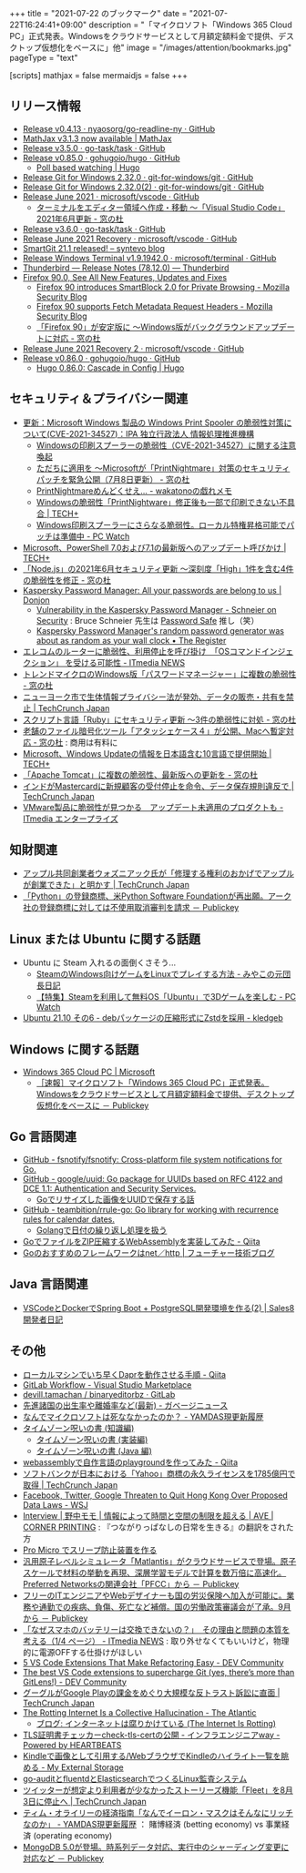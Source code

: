 +++
title = "2021-07-22 のブックマーク"
date =  "2021-07-22T16:24:41+09:00"
description = "「マイクロソフト「Windows 365 Cloud PC」正式発表。Windowsをクラウドサービスとして月額定額料金で提供、デスクトップ仮想化をベースに」他"
image = "/images/attention/bookmarks.jpg"
pageType = "text"

[scripts]
  mathjax = false
  mermaidjs = false
+++

## リリース情報

- [Release v0.4.13 · nyaosorg/go-readline-ny · GitHub](https://github.com/nyaosorg/go-readline-ny/releases/tag/v0.4.13)
- [MathJax v3.1.3 now available | MathJax](https://www.mathjax.org/MathJax-v3-1-3-available/)
- [Release v3.5.0 · go-task/task · GitHub](https://github.com/go-task/task/releases/tag/v3.5.0)
- [Release v0.85.0 · gohugoio/hugo · GitHub](https://github.com/gohugoio/hugo/releases/tag/v0.85.0)
  - [Poll based watching | Hugo](https://gohugo.io/news/0.85.0-relnotes/)
- [Release Git for Windows 2.32.0 · git-for-windows/git · GitHub](https://github.com/git-for-windows/git/releases/tag/v2.32.0.windows.1)
- [Release Git for Windows 2.32.0(2) · git-for-windows/git · GitHub](https://github.com/git-for-windows/git/releases/tag/v2.32.0.windows.2)
- [Release June 2021 · microsoft/vscode · GitHub](https://github.com/microsoft/vscode/releases/tag/1.58.0)
  - [ターミナルをエディター領域へ作成・移動 ～「Visual Studio Code」2021年6月更新 - 窓の杜](https://forest.watch.impress.co.jp/docs/news/1337121.html)
- [Release v3.6.0 · go-task/task · GitHub](https://github.com/go-task/task/releases/tag/v3.6.0)
- [Release June 2021 Recovery · microsoft/vscode · GitHub](https://github.com/microsoft/vscode/releases/tag/1.58.1)
- [SmartGit 21.1 released! – syntevo blog](https://www.syntevo.com/blog/?p=5138)
- [Release Windows Terminal v1.9.1942.0 · microsoft/terminal · GitHub](https://github.com/microsoft/terminal/releases/tag/v1.9.1942.0)
- [Thunderbird — Release Notes (78.12.0) — Thunderbird](https://www.thunderbird.net/en-US/thunderbird/78.12.0/releasenotes/)
- [Firefox  90.0, See All New Features, Updates and Fixes](https://www.mozilla.org/en-US/firefox/90.0/releasenotes/)
  - [Firefox 90 introduces SmartBlock 2.0 for Private Browsing - Mozilla Security Blog](https://blog.mozilla.org/security/2021/07/13/smartblock-v2/)
  - [Firefox 90 supports Fetch Metadata Request Headers - Mozilla Security Blog](https://blog.mozilla.org/security/2021/07/12/firefox-90-supports-fetch-metadata-request-headers/)
  - [「Firefox 90」が安定版に ～Windows版がバックグラウンドアップデートに対応 - 窓の杜](https://forest.watch.impress.co.jp/docs/news/1337957.html)
- [Release June 2021 Recovery 2 · microsoft/vscode · GitHub](https://github.com/microsoft/vscode/releases/tag/1.58.2)
- [Release v0.86.0 · gohugoio/hugo · GitHub](https://github.com/gohugoio/hugo/releases/tag/v0.86.0)
  - [Hugo 0.86.0: Cascade in Config | Hugo](https://gohugo.io/news/0.86.0-relnotes/)

## セキュリティ＆プライバシー関連

- [更新：Microsoft Windows 製品の Windows Print Spooler の脆弱性対策について(CVE-2021-34527)：IPA 独立行政法人 情報処理推進機構](https://www.ipa.go.jp/security/ciadr/vul/20210705-ms.html)
  - [Windowsの印刷スプーラーの脆弱性（CVE-2021-34527）に関する注意喚起](https://www.jpcert.or.jp/at/2021/at210029.html)
  - [ただちに適用を ～Microsoftが「PrintNightmare」対策のセキュリティパッチを緊急公開（7月8日更新） - 窓の杜](https://forest.watch.impress.co.jp/docs/news/1336442.html)
  - [PrintNightmareめんどくせえ… - wakatonoの戯れメモ](https://wakatono.hatenablog.com/entry/2021/07/07/020947)
  - [Windowsの脆弱性「PrintNightware」修正後も一部で印刷できない不具合 | TECH+](https://news.mynavi.jp/article/20210712-1920236/)
  - [Windows印刷スプーラーにさらなる脆弱性。ローカル特権昇格可能でパッチは準備中  - PC Watch](https://pc.watch.impress.co.jp/docs/news/1339055.html)
- [Microsoft、PowerShell 7.0および7.1の最新版へのアップデート呼びかけ | TECH+](https://news.mynavi.jp/article/20210705-1915799/)
- [「Node.js」の2021年6月セキュリティ更新 ～深刻度「High」1件を含む4件の脆弱性を修正 - 窓の杜](https://forest.watch.impress.co.jp/docs/news/1336000.html)
- [Kaspersky Password Manager: All your passwords are belong to us | Donjon](https://donjon.ledger.com/kaspersky-password-manager/)
  - [Vulnerability in the Kaspersky Password Manager - Schneier on Security](https://www.schneier.com/blog/archives/2021/07/vulnerability-in-the-kaspersky-password-manager.html) : Bruce Schneier 先生は [Password Safe](https://www.schneier.com/academic/passsafe/) 推し（笑）
  - [Kaspersky Password Manager's random password generator was about as random as your wall clock • The Register](https://www.theregister.com/2021/07/06/kaspersky_password_manager/)
- [エレコムのルーターに脆弱性、利用停止を呼び掛け　「OSコマンドインジェクション」 を受ける可能性 - ITmedia NEWS](https://www.itmedia.co.jp/news/articles/2107/06/news098.html)
- [トレンドマイクロのWindows版「パスワードマネージャー」に複数の脆弱性 - 窓の杜](https://forest.watch.impress.co.jp/docs/news/1336148.html)
- [ニューヨーク市で生体情報プライバシー法が発効、データの販売・共有を禁止  |  TechCrunch Japan](https://jp.techcrunch.com/2021/07/10/2021-07-09-new-york-city-biometrics-law/)
- [スクリプト言語「Ruby」にセキュリティ更新 ～3件の脆弱性に対処 - 窓の杜](https://forest.watch.impress.co.jp/docs/news/1336857.html)
- [老舗のファイル暗号化ツール「アタッシェケース４」が公開、Macへ暫定対応 - 窓の杜](https://forest.watch.impress.co.jp/docs/news/1336282.html) : 商用は有料に
- [Microsoft、Windows Updateの情報を日本語含む10言語で提供開始 | TECH+](https://news.mynavi.jp/article/20210711-1918829/)
- [「Apache Tomcat」に複数の脆弱性、最新版への更新を - 窓の杜](https://forest.watch.impress.co.jp/docs/news/1338078.html)
- [インドがMastercardに新規顧客の受付停止を命令、データ保存規則違反で  |  TechCrunch Japan](https://jp.techcrunch.com/2021/07/15/2021-07-14-india-bans-mastercard-from-adding-new-customers/)
- [VMware製品に脆弱性が見つかる　アップデート未適用のプロダクトも - ITmedia エンタープライズ](https://www.itmedia.co.jp/enterprise/articles/2107/16/news137.html)

## 知財関連

- [アップル共同創業者ウォズニアック氏が「修理する権利のおかげでアップルが創業できた」と明かす  |  TechCrunch Japan](https://jp.techcrunch.com/2021/07/09/apple-co-founder-wozniak-right-to-repair/)
- [「Python」の登録商標、米Python Software Foundationが再出願。アーク社の登録商標に対しては不使用取消審判を請求 － Publickey](https://www.publickey1.jp/blog/21/pythonpython_software_foundation.html)

## Linux または Ubuntu に関する話題

- Ubuntu に Steam 入れるの面倒くさそう...
  - [SteamのWindows向けゲームをLinuxでプレイする方法 - みやこの元団長日記](https://miyacopl.hatenablog.com/entry/2020/05/04/155428)
  - [【特集】Steamを利用して無料OS「Ubuntu」で3Dゲームを楽しむ  - PC Watch](https://pc.watch.impress.co.jp/docs/topic/feature/590839.html)
- [Ubuntu 21.10 その6 - debパッケージの圧縮形式にZstdを採用 - kledgeb](https://kledgeb.blogspot.com/2021/07/ubuntu-2110-6-debzstd.html)

## Windows に関する話題

- [Windows 365 Cloud PC | Microsoft](https://www.microsoft.com/ja-jp/windows-365)
  - [［速報］マイクロソフト「Windows 365 Cloud PC」正式発表。Windowsをクラウドサービスとして月額定額料金で提供、デスクトップ仮想化をベースに － Publickey](https://www.publickey1.jp/blog/21/windows_365_cloud_pcwindows.html)

## Go 言語関連

- [GitHub - fsnotify/fsnotify: Cross-platform file system notifications for Go.](https://github.com/fsnotify/fsnotify)
- [GitHub - google/uuid: Go package for UUIDs based on RFC 4122 and DCE 1.1: Authentication and Security Services.](https://github.com/google/uuid)
  - [Goでリサイズした画像をUUIDで保存する話](https://zenn.dev/komisan19/articles/fd00c27f77dc2f)
- [GitHub - teambition/rrule-go: Go library for working with recurrence rules for calendar dates.](https://github.com/teambition/rrule-go)
  - [Golangで日付の繰り返し処理を扱う](https://zenn.dev/_kazuya/articles/f6488cdc689aa5)
- [GoでファイルをZIP圧縮するWebAssemblyを実装してみた - Qiita](https://qiita.com/imunew/items/f7442dbbbeb049425e98)
- [Goのおすすめのフレームワークはnet／http | フューチャー技術ブログ](https://future-architect.github.io/articles/20210714a/)

## Java  言語関連

- [VSCodeとDockerでSpring Boot + PostgreSQL開発環境を作る(2) | Sales8開発者日記](https://ameblo.jp/kazusa-g/entry-12536838291.html)

## その他

- [ローカルマシンでいち早くDaprを動作させる手順 - Qiita](https://qiita.com/qt-luigi/items/2e84eca85efa255ddc41)
- [GitLab Workflow - Visual Studio Marketplace](https://marketplace.visualstudio.com/items?itemName=GitLab.gitlab-workflow)
- [devill.tamachan / binaryeditorbz · GitLab](https://gitlab.com/devill.tamachan/binaryeditorbz)
- [先進諸国の出生率や離婚率など(最新) - ガベージニュース](http://www.garbagenews.net/archives/2013779.html)
- [なんでマイクロソフトは死ななかったのか？ - YAMDAS現更新履歴](https://yamdas.hatenablog.com/entry/20210705/why-didnt-microsoft-die)
- [タイムゾーン呪いの書 (知識編)](https://zenn.dev/dmikurube/articles/curse-of-timezones-common-ja)
  - [タイムゾーン呪いの書 (実装編)](https://zenn.dev/dmikurube/articles/curse-of-timezones-impl-ja)
  - [タイムゾーン呪いの書 (Java 編)](https://zenn.dev/dmikurube/articles/curse-of-timezones-java-ja)
- [webassemblyで自作言語のplaygroundを作ってみた - Qiita](https://qiita.com/Syuparn/items/7463fd798dc0ab94f468)
- [ソフトバンクが日本における「Yahoo」商標の永久ライセンスを1785億円で取得  |  TechCrunch Japan](https://jp.techcrunch.com/2021/07/06/2021-07-05-softbank-yahoo-verizon/)
- [Facebook, Twitter, Google Threaten to Quit Hong Kong Over Proposed Data Laws - WSJ](https://www.wsj.com/articles/facebook-twitter-google-warn-planned-hong-kong-tech-law-could-drive-them-out-11625483036)
- [Interview | 野中モモ | 情報によって時間と空間の制限を超える | AVE | CORNER PRINTING](https://ave-cornerprinting.com/momo-nonaka-07052021/) : 『つながりっぱなしの日常を生きる』の翻訳をされた方
- [Pro Micro でスリープ防止装置を作る](https://zenn.dev/kymok/articles/7ccbd30ace1350)
- [汎用原子レベルシミュレータ「Matlantis」がクラウドサービスで登場。原子スケールで材料の挙動を再現、深層学習モデルで計算を数万倍に高速化。Preferred Networksの関連会社「PFCC」から － Publickey](https://www.publickey1.jp/blog/21/matlantispreferred_networkspfcc.html)
- [フリーのITエンジニアやWebデザイナーも国の労災保険へ加入が可能に。業務や通勤での疾病、負傷、死亡など補償。国の労働政策審議会が了承。9月から － Publickey](https://www.publickey1.jp/blog/21/itweb9.html)
- [「なぜスマホのバッテリーは交換できないの？」　その理由と問題の本質を考える（1/4 ページ） - ITmedia NEWS](https://www.itmedia.co.jp/news/articles/2107/08/news041.html) : 取り外せなくてもいいけど，物理的に電源OFFする仕掛けがほしい
- [5 VS Code Extensions That Make Refactoring Easy - DEV Community](https://dev.to/alexomeyer/5-vs-code-extensions-that-make-refactoring-easy-1ccb)
- [The best VS Code extensions to supercharge Git (yes, there’s more than GitLens!) - DEV Community](https://dev.to/jamieswift90/the-best-vs-code-extensions-to-supercharge-git-yes-there-s-more-than-gitlens-4588)
- [グーグルがGoogle Playの課金をめぐり大規模な反トラスト訴訟に直面  |  TechCrunch Japan](https://jp.techcrunch.com/2021/07/09/2021-07-07-google-state-lawsuit-android-attorneys-general/)
- [The Rotting Internet Is a Collective Hallucination - The Atlantic](https://www.theatlantic.com/technology/archive/2021/06/the-internet-is-a-collective-hallucination/619320/)
  - [ブログ: インターネットは腐りかけている (The Internet Is Rotting)](https://okuranagaimo.blogspot.com/2021/07/internet-is-rotting.html)
- [TLS証明書チェッカーcheck-tls-certの公開 - インフラエンジニアway - Powered by HEARTBEATS](https://heartbeats.jp/hbblog/2021/07/check-tls-cert.html)
- [Kindleで画像として引用する/WebブラウザでKindleのハイライト一覧を眺める - My External Storage](https://budougumi0617.github.io/2021/07/12/kindle_highlight_tips/)
- [go-auditとfluentdとElasticsearchでつくるLinux監査システム](https://zenn.dev/haccht/articles/de2ffc3b2b6ef0)
- [ツイッターが想定より利用者が少なかったストーリーズ機能「Fleet」を8月3日に停止へ  |  TechCrunch Japan](https://jp.techcrunch.com/2021/07/15/2021-07-14-twitter-is-shutting-down-fleets-on-august-3-citing-low-usage/)
- [ティム・オライリーの経済指南「なんでイーロン・マスクはそんなにリッチなのか」 - YAMDAS現更新履歴](https://yamdas.hatenablog.com/entry/20210715/why-elon-musk-is-so-rich) ： 賭博経済 (betting economy) vs 事業経済 (operating economy)
- [MongoDB 5.0が登場。時系列データ対応、実行中のシャーディング変更に対応など － Publickey](https://www.publickey1.jp/blog/21/mongodb_50.html)
